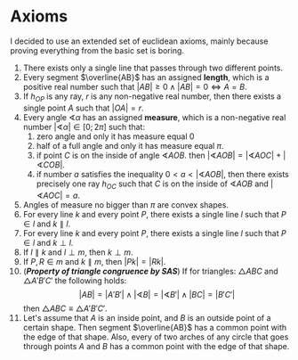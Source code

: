 # Axioms

I decided to use an extended set of euclidean axioms, mainly because proving
everything from the basic set is boring.

1. There exists only a single line that passes through two different points.
2. Every segment $\overline{AB}$ has an assigned **length**, which is a positive
   real number such that $|AB| \geqslant 0 \land |AB| = 0 \iff A = B$.
3. If $h_{OP}$ is any ray, $r$ is any non-negative real number, then there exists
   a single point $A$ such that $|OA| = r$.
4. Every angle $\sphericalangle \alpha$ has an assigned **measure**, which is a
   non-negative real number $|\sphericalangle \alpha| \in [0; 2\pi]$ such that:
    1. zero angle and only it has measure equal $0$
    2. half of a full angle and only it has measure equal $\pi$.
    3. if point $C$ is on the inside of angle $\sphericalangle AOB$.
      then $|\sphericalangle AOB| = |\sphericalangle AOC| + |\sphericalangle COB|$.
    4. if number $a$ satisfies the inequality $0 < a < |\sphericalangle AOB|$,
       then there exists precisely one ray $h_{OC}$ such that $C$ is on the inside
       of $\sphericalangle AOB$ and $|\sphericalangle AOC| = a$.
5. Angles of measure no bigger than $\pi$ are convex shapes.
6. For every line $k$ and every point $P$, there exists a single line $l$ such
   that $P \in l$ and $k \parallel l$.
7. For every line $k$ and every point $P$, there exists a single line $l$ such
   that $P \in l$ and $k \perp l$.
8. If $l \parallel k$ and $l \perp m$, then $k \perp m$.
9. If $P, R \in m$ and $k \parallel m$, then $|Pk| = |Rk|$.
10. (***Property of triangle congruence by SAS***) If for triangles: $\triangle ABC$
    and $\triangle A'B'C'$ the following holds:
    $$
    |AB| = |A'B'| \land |\sphericalangle B| = |\sphericalangle B'| \land |BC| = |B'C'|
    $$
    then $\triangle ABC \equiv \triangle A'B'C'$.
11. Let's assume that $A$ is an inside point, and $B$ is an outside point of a certain
    shape. Then segment $\overline{AB}$ has a common point with the edge of that
    shape. Also, every of two arches of any circle that goes through points $A$
    and $B$ has a common point with the edge of that shape.
